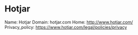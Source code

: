 
# Hotjar

Name: Hotjar
Domain: hotjar.com
Home: http://www.hotjar.com/
Privacy_policy: https://www.hotjar.com/legal/policies/privacy
